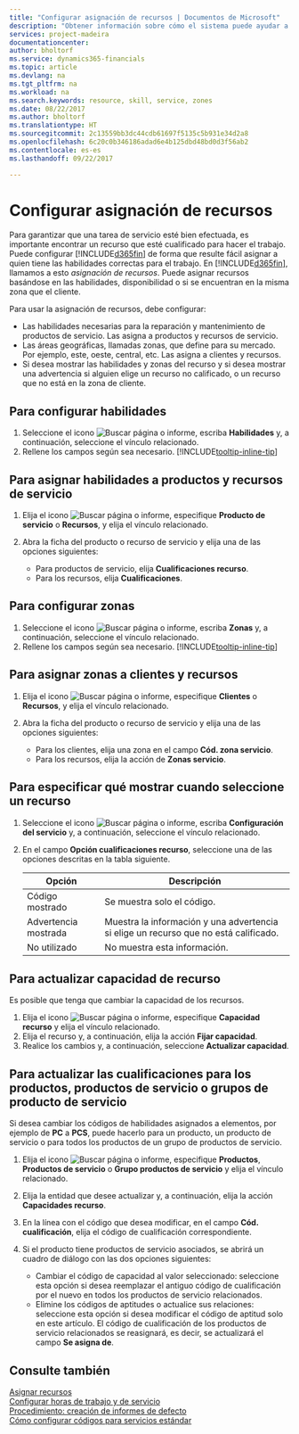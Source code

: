 ```yaml
---
title: "Configurar asignación de recursos | Documentos de Microsoft"
description: "Obtener información sobre cómo el sistema puede ayudar a asegurar que se asigna a alguien que tiene las habilidades necesarias para proporcionar un servicio."
services: project-madeira
documentationcenter: 
author: bholtorf
ms.service: dynamics365-financials
ms.topic: article
ms.devlang: na
ms.tgt_pltfrm: na
ms.workload: na
ms.search.keywords: resource, skill, service, zones
ms.date: 08/22/2017
ms.author: bholtorf
ms.translationtype: HT
ms.sourcegitcommit: 2c13559bb3dc44cdb61697f5135c5b931e34d2a8
ms.openlocfilehash: 6c20c0b346186adad6e4b125dbd48bd0d3f56ab2
ms.contentlocale: es-es
ms.lasthandoff: 09/22/2017

---
```


# <a name="how-to-set-up-resource-allocation"></a>Configurar asignación de recursos
Para garantizar que una tarea de servicio esté bien efectuada, es importante encontrar un recurso que esté cualificado para hacer el trabajo. Puede configurar [!INCLUDE[d365fin](includes/d365fin_md.md)] de forma que resulte fácil asignar a quien tiene las habilidades correctas para el trabajo. En [!INCLUDE[d365fin](includes/d365fin_md.md)], llamamos a esto _asignación de recursos_. Puede asignar recursos basándose en las habilidades, disponibilidad o si se encuentran en la misma zona que el cliente. 

Para usar la asignación de recursos, debe configurar:  
  
* Las habilidades necesarias para la reparación y mantenimiento de productos de servicio. Las asigna a productos y recursos de servicio.  
* Las áreas geográficas, llamadas zonas, que define para su mercado. Por ejemplo, este, oeste, central, etc. Las asigna a clientes y recursos.  
* Si desea mostrar las habilidades y zonas del recurso y si desea mostrar una advertencia si alguien elige un recurso no calificado, o un recurso que no está en la zona de cliente.  

## <a name="to-set-up-skills"></a>Para configurar habilidades
1. Seleccione el icono ![Buscar página o informe](media/ui-search/search_small.png "icono Buscar página o informe"), escriba **Habilidades** y, a continuación, seleccione el vínculo relacionado.  
2. Rellene los campos según sea necesario. [!INCLUDE[tooltip-inline-tip](includes/tooltip-inline-tip_md.md)]  

## <a name="to-assign-skills-to-service-items-and-resources"></a>Para asignar habilidades a productos y recursos de servicio
1. Elija el icono ![Buscar página o informe](media/ui-search/search_small.png "icono Buscar página o informe"), especifique **Producto de servicio** o **Recursos**, y elija el vínculo relacionado.  
2. Abra la ficha del producto o recurso de servicio y elija una de las opciones siguientes:  
  
    * Para productos de servicio, elija **Cualificaciones recurso**.  
    * Para los recursos, elija **Cualificaciones**.  

## <a name="to-set-up-zones"></a>Para configurar zonas
1. Seleccione el icono ![Buscar página o informe](media/ui-search/search_small.png "icono Buscar página o informe"), escriba **Zonas** y, a continuación, seleccione el vínculo relacionado.  
2. Rellene los campos según sea necesario. [!INCLUDE[tooltip-inline-tip](includes/tooltip-inline-tip_md.md)]  

## <a name="to-assign-zones-to-customers-and-resources"></a>Para asignar zonas a clientes y recursos 
1. Elija el icono ![Buscar página o informe](media/ui-search/search_small.png "icono Buscar página o informe"), especifique **Clientes** o **Recursos**, y elija el vínculo relacionado.  
2. Abra la ficha del producto o recurso de servicio y elija una de las opciones siguientes:  
  
    * Para los clientes, elija una zona en el campo **Cód. zona servicio**.  
    * Para los recursos, elija la acción de **Zonas servicio**.  

## <a name="to-specify-what-to-show-when-a-resource-is-chosen"></a>Para especificar qué mostrar cuando seleccione un recurso
1. Seleccione el icono ![Buscar página o informe](media/ui-search/search_small.png "icono Buscar página o informe"), escriba **Configuración del servicio** y, a continuación, seleccione el vínculo relacionado. 
2. En el campo **Opción cualificaciones recurso**, seleccione una de las opciones descritas en la tabla siguiente.  
  
    |**Opción**|**Descripción**|  
    |------------|-------------|  
    |Código mostrado | Se muestra solo el código.|  
    |Advertencia mostrada | Muestra la información y una advertencia si elige un recurso que no está calificado.|  
    |No utilizado | No muestra esta información.|  

## <a name="to-update-resource-capacity"></a>Para actualizar capacidad de recurso  
Es posible que tenga que cambiar la capacidad de los recursos.  
  
1. Elija el icono ![Buscar página o informe](media/ui-search/search_small.png "icono Buscar página o informe"), especifique **Capacidad recurso** y elija el vínculo relacionado.  
2. Elija el recurso y, a continuación, elija la acción **Fijar capacidad**.  
3. Realice los cambios y, a continuación, seleccione **Actualizar capacidad**.  

## <a name="to-update-skills-for-items-service-items-or-service-item-groups"></a>Para actualizar las cualificaciones para los productos, productos de servicio o grupos de producto de servicio
Si desea cambiar los códigos de habilidades asignados a elementos, por ejemplo de **PC** a **PCS**, puede hacerlo para un producto, un producto de servicio o para todos los productos de un grupo de productos de servicio.  
  
1. Elija el icono ![Buscar página o informe](media/ui-search/search_small.png "icono Buscar página o informe"), especifique **Productos**, **Productos de servicio** o **Grupo productos de servicio** y elija el vínculo relacionado.  
2. Elija la entidad que desee actualizar y, a continuación, elija la acción **Capacidades recurso**.  
3. En la línea con el código que desea modificar, en el campo **Cód. cualificación**, elija el código de cualificación correspondiente.  
4.  Si el producto tiene productos de servicio asociados, se abrirá un cuadro de diálogo con las dos opciones siguientes:  
  
    * Cambiar el código de capacidad al valor seleccionado: seleccione esta opción si desea reemplazar el antiguo código de cualificación por el nuevo en todos los productos de servicio relacionados.  
    * Elimine los códigos de aptitudes o actualice sus relaciones: seleccione esta opción si desea modificar el código de aptitud solo en este artículo. El código de cualificación de los productos de servicio relacionados se reasignará, es decir, se actualizará el campo **Se asigna de**.  
  
## <a name="see-also"></a>Consulte también
[Asignar recursos](service-how-to-allocate-resources.md)  
[Configurar horas de trabajo y de servicio](service-how-setup-work-service-hours.md)  
[Procedimiento: creación de informes de defecto](service-how-setup-fault-reporting.md)  
[Cómo configurar códigos para servicios estándar](service-how-setup-service-coding.md)  
 


